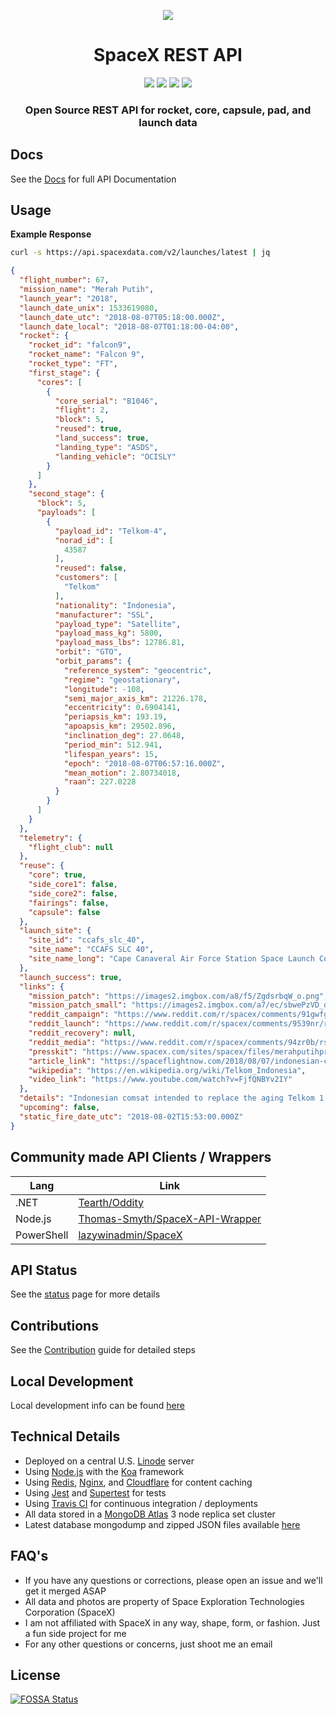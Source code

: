 <p align="center"><img src="https://i.imgur.com/QGMeKvE.jpg"></p>

<h1 align="center">SpaceX REST API</h1>

<p align="center">
<a href="https://travis-ci.org/r-spacex/SpaceX-API"><img src="https://img.shields.io/travis/r-spacex/SpaceX-API.svg?longCache=true&style=for-the-badge"></a>
<a href="https://hub.docker.com/r/jakewmeyer/spacex-api/"><img src="https://img.shields.io/docker/build/jakewmeyer/spacex-api.svg?longCache=true&style=for-the-badge"></a>
<a href="https://github.com/r-spacex/SpaceX-API/releases"><img src="https://img.shields.io/github/release/r-spacex/SpaceX-API.svg?longCache=true&style=for-the-badge"></a>
<a href="https://en.wikipedia.org/wiki/Representational_state_transfer"><img src="https://img.shields.io/badge/interface-REST-brightgreen.svg?longCache=true&style=for-the-badge"></a>
</p>

<h3 align="center">Open Source REST API for rocket, core, capsule, pad, and launch data</h3>

## Docs
See the [Docs](https://github.com/r-spacex/SpaceX-API/blob/master/docs/home.md) for full API Documentation

## Usage

**Example Response**

```bash
curl -s https://api.spacexdata.com/v2/launches/latest | jq
```

```json
{
  "flight_number": 67,
  "mission_name": "Merah Putih",
  "launch_year": "2018",
  "launch_date_unix": 1533619080,
  "launch_date_utc": "2018-08-07T05:18:00.000Z",
  "launch_date_local": "2018-08-07T01:18:00-04:00",
  "rocket": {
    "rocket_id": "falcon9",
    "rocket_name": "Falcon 9",
    "rocket_type": "FT",
    "first_stage": {
      "cores": [
        {
          "core_serial": "B1046",
          "flight": 2,
          "block": 5,
          "reused": true,
          "land_success": true,
          "landing_type": "ASDS",
          "landing_vehicle": "OCISLY"
        }
      ]
    },
    "second_stage": {
      "block": 5,
      "payloads": [
        {
          "payload_id": "Telkom-4",
          "norad_id": [
            43587
          ],
          "reused": false,
          "customers": [
            "Telkom"
          ],
          "nationality": "Indonesia",
          "manufacturer": "SSL",
          "payload_type": "Satellite",
          "payload_mass_kg": 5800,
          "payload_mass_lbs": 12786.81,
          "orbit": "GTO",
          "orbit_params": {
            "reference_system": "geocentric",
            "regime": "geostationary",
            "longitude": -108,
            "semi_major_axis_km": 21226.178,
            "eccentricity": 0.6904141,
            "periapsis_km": 193.19,
            "apoapsis_km": 29502.896,
            "inclination_deg": 27.0648,
            "period_min": 512.941,
            "lifespan_years": 15,
            "epoch": "2018-08-07T06:57:16.000Z",
            "mean_motion": 2.80734018,
            "raan": 227.0228
          }
        }
      ]
    }
  },
  "telemetry": {
    "flight_club": null
  },
  "reuse": {
    "core": true,
    "side_core1": false,
    "side_core2": false,
    "fairings": false,
    "capsule": false
  },
  "launch_site": {
    "site_id": "ccafs_slc_40",
    "site_name": "CCAFS SLC 40",
    "site_name_long": "Cape Canaveral Air Force Station Space Launch Complex 40"
  },
  "launch_success": true,
  "links": {
    "mission_patch": "https://images2.imgbox.com/a8/f5/ZgdsrbqW_o.png",
    "mission_patch_small": "https://images2.imgbox.com/a7/ec/sbwePzVD_o.png",
    "reddit_campaign": "https://www.reddit.com/r/spacex/comments/91gwfg/merah_putih_telkom4_launch_campaign_thread/",
    "reddit_launch": "https://www.reddit.com/r/spacex/comments/9539nr/rspacex_merah_putih_telkom4_official_launch/",
    "reddit_recovery": null,
    "reddit_media": "https://www.reddit.com/r/spacex/comments/94zr0b/rspacex_merah_putih_media_thread_videos_images/",
    "presskit": "https://www.spacex.com/sites/spacex/files/merahputihpresskit.pdf",
    "article_link": "https://spaceflightnow.com/2018/08/07/indonesian-communications-satellite-deployed-in-orbit-by-spacex/",
    "wikipedia": "https://en.wikipedia.org/wiki/Telkom_Indonesia",
    "video_link": "https://www.youtube.com/watch?v=FjfQNBYv2IY"
  },
  "details": "Indonesian comsat intended to replace the aging Telkom 1 at 108° E. First reflight of a Block 5-version booster.",
  "upcoming": false,
  "static_fire_date_utc": "2018-08-02T15:53:00.000Z"
}
```

## Community made API Clients / Wrappers
| Lang  | Link |
| ------------- | ------------- |
| .NET  | [Tearth/Oddity](https://github.com/Tearth/Oddity) |
| Node.js  | [Thomas-Smyth/SpaceX-API-Wrapper](https://github.com/Thomas-Smyth/SpaceX-API-Wrapper) |
| PowerShell | [lazywinadmin/SpaceX](https://github.com/lazywinadmin/SpaceX) |

## API Status
See the [status](https://status.spacexdata.com) page for more details

## Contributions
See the [Contribution](https://github.com/r-spacex/SpaceX-API/blob/master/CONTRIBUTING.md) guide for detailed steps

## Local Development
Local development info can be found [here](https://github.com/r-spacex/SpaceX-API/blob/master/docs/development.md)

## Technical Details
* Deployed on a central U.S. [Linode](https://www.linode.com/) server
* Using [Node.js](https://nodejs.org/en/) with the [Koa](http://koajs.com/) framework
* Using [Redis](https://redis.io/), [Nginx](https://www.nginx.com/), and [Cloudflare](https://www.cloudflare.com/) for content caching
* Using [Jest](https://facebook.github.io/jest/) and [Supertest](https://github.com/visionmedia/supertest) for tests
* Using [Travis CI](https://travis-ci.org/) for continuous integration / deployments
* All data stored in a [MongoDB Atlas](https://www.mongodb.com/cloud/atlas) 3 node replica set cluster
* Latest database mongodump and zipped JSON files available [here](https://drive.google.com/drive/folders/0B2DdgKR4GR4xdk1sRGowcUZXeE0?usp=sharing)

## FAQ's
* If you have any questions or corrections, please open an issue and we'll get it merged ASAP
* All data and photos are property of Space Exploration Technologies Corporation (SpaceX)
* I am not affiliated with SpaceX in any way, shape, form, or fashion. Just a fun side project for me
* For any other questions or concerns, just shoot me an email

## License
[![FOSSA Status](https://app.fossa.io/api/projects/git%2Bgithub.com%2Fr-spacex%2FSpaceX-API.svg?type=large)](https://app.fossa.io/projects/git%2Bgithub.com%2Fr-spacex%2FSpaceX-API?ref=badge_large)
